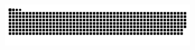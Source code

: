<picture>
  <source media="(prefers-color-scheme: dark)" srcset="https://raw.githubusercontent.com/dwpeng/dwpeng/output/github-contribution-grid-snake-dark.svg">
  <source media="(prefers-color-scheme: light)" srcset="https://raw.githubusercontent.com/dwpeng/dwpeng/output/github-contribution-grid-snake.svg">
  <img alt="github contribution grid snake animation" src="https://raw.githubusercontent.com/dwpeng/dwpeng/output/github-contribution-grid-snake.svg">
</picture>
